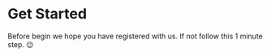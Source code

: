 # Get Started

Before begin we hope you have registered with us. If not follow this 1 minute step. 😉

